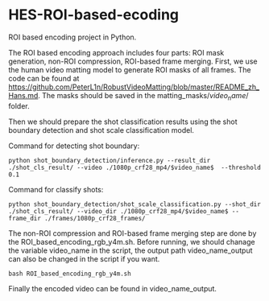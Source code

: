 # HES-ROI-based-ecoding
ROI based encoding project in Python.

The ROI based encoding approach includes four parts: ROI mask generation, non-ROI compression, ROI-based frame merging. First, we use the human video matting model to generate ROI masks of all frames. The code can be found at https://github.com/PeterL1n/RobustVideoMatting/blob/master/README_zh_Hans.md.
The masks should be saved in the matting_masks/$video_name$/ folder.

Then we should prepare the shot classification results using the shot boundary detection and shot scale classification model.

Command for detecting shot boundary:
```
python shot_boundary_detection/inference.py --result_dir ./shot_cls_result/ --video ./1080p_crf28_mp4/$video_name$  --threshold 0.1
```
Command for classify shots:
```
python shot_boundary_detection/shot_scale_classification.py --shot_dir ./shot_cls_result/ --video_dir ./1080p_crf28_mp4/$video_name$ --frame_dir ./frames/1080p_crf28_frames/
```
The non-ROI compression and ROI-based frame merging step are done by the ROI_based_encoding_rgb_y4m.sh. Before running, we should chanage the variable video_name in the script, the output path video_name_output can also be changed in the script if you want.
```
bash ROI_based_encoding_rgb_y4m.sh
```
Finally the encoded video can be found in video_name_output.
